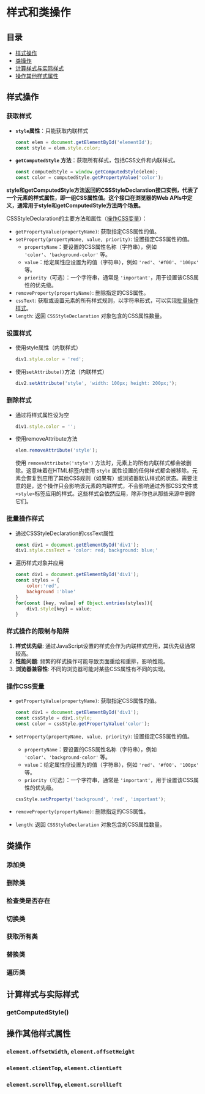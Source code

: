 # 样式和类操作

## 目录

- [样式操作](#样式操作)
- [类操作](#类操作)
- [计算样式与实际样式](#计算样式与实际样式)
- [操作其他样式属性](#操作其他样式属性)

## 样式操作

### 获取样式

- **`style`属性**：只能获取内联样式

  ```javascript
  const elem = document.getElementById('elementId');
  const style = elem.style.color;
  ```

- **`getComputedStyle` 方法**：获取所有样式，包括CSS文件和内联样式。

  ```javascript
  const computedStyle = window.getComputedStyle(elem);
  const color = computedStyle.getPropertyValue('color');
  ```

**style和getComputedStyle方法返回的CSSStyleDeclaration接口实例，代表了一个元素的样式属性，即一组CSS属性值。这个接口在浏览器的Web APIs中定义，通常用于style和getComputedStyle方法两个场景。**

CSSStyleDeclaration的主要方法和属性（[操作CSS变量](#操作CSS变量)）：

- `getPropertyValue(propertyName)`: 获取指定CSS属性的值。
- `setProperty(propertyName, value, priority)`: 设置指定CSS属性的值。
  - `propertyName`：要设置的CSS属性名称（字符串），例如 `'color'`、`'background-color'` 等。
  - `value`：给定属性应设置为的值（字符串），例如 `'red'`、`'#f00'`、`'100px'` 等。
  - `priority`（可选）：一个字符串，通常是 `'important'`，用于设置该CSS属性的优先级。
- `removeProperty(propertyName)`: 删除指定的CSS属性。
- `cssText`: 获取或设置元素的所有样式规则，以字符串形式，可以实现[批量操作样式](#批量操作样式)。
- `length`: 返回 `CSSStyleDeclaration` 对象包含的CSS属性数量。

### 设置样式

- 使用style属性（内联样式）

  ```javascript
  div1.style.color = 'red';
  ```

- 使用`setAttribute()`方法（内联样式）

  ```javascript
  div2.setAttribute('style', 'width: 100px; height: 200px;');
  ```

### 删除样式

- 通过将样式属性设为空

  ```javascript
  div1.style.color = '';
  ```

- 使用removeAttribute方法

  ```javascript
  elem.removeAttribute('style');
  ```

  使用 `removeAttribute('style')` 方法时，元素上的所有内联样式都会被删除。这意味着在HTML标签内使用 `style` 属性设置的任何样式都会被移除。元素会恢复到应用了其他CSS规则（如果有）或浏览器默认样式的状态。需要注意的是，这个操作只会影响该元素的内联样式，不会影响通过外部CSS文件或`<style>`标签应用的样式。这些样式会依然应用，除非你也从那些来源中删除它们。

### 批量操作样式

- 通过CSSStyleDeclaration的cssText属性

  ```javascript
  const div1 = document.getElementById('div1');
  div1.style.cssText = 'color: red; background: blue;'
  ```

- 遍历样式对象并应用

  ```javascript
  const div1 = document.getElementById('div1');
  const styles = {
      color:'red',
      background :'blue'
  }
  for(const [key, value] of Object.entries(styles)){
      div1.style[key] = value;
  }
  ```

### 样式操作的限制与陷阱

1. **样式优先级**: 通过JavaScript设置的样式会作为内联样式应用，其优先级通常较高。
2. **性能问题**: 频繁的样式操作可能导致页面重绘和重排，影响性能。
3. **浏览器兼容性**: 不同的浏览器可能对某些CSS属性有不同的实现。

### 操作CSS变量

- `getPropertyValue(propertyName)`: 获取指定CSS属性的值。

  ```javascript
  const div1 = document.getElementById('div1');
  const cssStyle = div1.style;
  const color = cssStyle.getPropertyValue('color');
  ```

- `setProperty(propertyName, value, priority)`: 设置指定CSS属性的值。

  - `propertyName`：要设置的CSS属性名称（字符串），例如 `'color'`、`'background-color'` 等。
  - `value`：给定属性应设置为的值（字符串），例如 `'red'`、`'#f00'`、`'100px'` 等。
  - `priority`（可选）：一个字符串，通常是 `'important'`，用于设置该CSS属性的优先级。

  ```javascript
  cssStyle.setProperty('background', 'red', 'important');
  ```

- `removeProperty(propertyName)`: 删除指定的CSS属性。

- `length`: 返回 `CSSStyleDeclaration` 对象包含的CSS属性数量。

## 类操作

### 添加类

### 删除类

### 检查类是否存在

### 切换类

### 获取所有类

### 替换类

### 遍历类

## 计算样式与实际样式

### getComputedStyle()

## 操作其他样式属性

### `element.offsetWidth`, `element.offsetHeight`

### `element.clientTop`, `element.clientLeft`

### `element.scrollTop`, `element.scrollLeft`